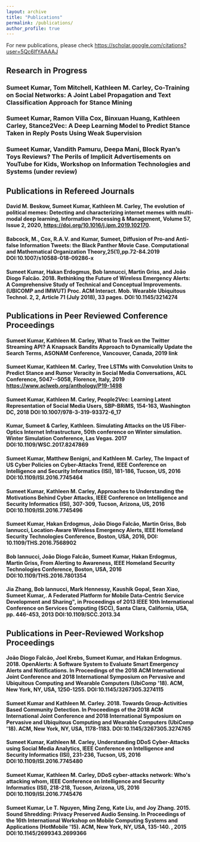 ```yaml
---
layout: archive
title: "Publications"
permalink: /publications/
author_profile: true
---
```


For new publications, please check  <a href="https://scholar.google.com/citations?user=5Qc6lfYAAAAJ">https://scholar.google.com/citations?user=5Qc6lfYAAAAJ</a>

## Research in Progress
### Sumeet Kumar, Tom Mitchell, Kathleen M. Carley, Co-Training on Social Networks: A Joint Label Propagation and Text Classification Approach for Stance Mining 
### Sumeet Kumar, Ramon Villa Cox, Binxuan Huang, Kathleen Carley,  Stance2Vec: A Deep Learning Model to Predict Stance Taken in Reply Posts Using Weak Supervision
### Sumeet Kumar, Vandith Pamuru, Deepa Mani, Block Ryan’s Toys Reviews? The Perils of Implicit Advertisements on YouTube for Kids,  Workshop on Information Technologies and Systems (under review)

## Publications in  Refereed Journals
#### David M. Beskow, Sumeet Kumar, Kathleen M. Carley, The evolution of political memes: Detecting and characterizing internet memes with multi-modal deep learning, Information Processing & Management, Volume 57, Issue 2, 2020, https://doi.org/10.1016/j.ipm.2019.102170.
####  Babcock, M., Cox, R.A.V. and Kumar, Sumeet, Diffusion of Pro-and Anti-false Information Tweets: the Black Panther Movie Case. Computational and Mathematical Organization Theory,25(1),pp.72-84.2019 DOI:10.1007/s10588-018-09286-x
#### Sumeet Kumar, Hakan Erdogmus, Bob Iannucci, Martin Griss, and João Diogo Falcão. 2018. Rethinking the Future of Wireless Emergency Alerts: A Comprehensive Study of Technical and Conceptual Improvements. (UBICOMP and IMWUT) Proc. ACM Interact. Mob. Wearable Ubiquitous Technol. 2, 2, Article 71 (July 2018), 33 pages. DOI:10.1145/3214274


## Publications in Peer Reviewed Conference Proceedings
#### Sumeet Kumar, Kathleen M. Carley, What to Track on the Twitter Streaming API? A Knapsack Bandits Approach to Dynamically Update the Search Terms,  ASONAM Conference, Vancouver, Canada, 2019 link
#### Sumeet Kumar, Kathleen M. Carley, Tree LSTMs with Convolution Units to Predict Stance and Rumor Veracity in Social Media Conversations, ACL Conference, 5047--5058, Florence, Italy, 2019 https://www.aclweb.org/anthology/P19-1498
#### Sumeet Kumar, Kathleen M. Carley, People2Vec: Learning Latent Representation of Social Media Users, SBP-BRiMS, 154-163, Washington DC, 2018 DOI:10.1007/978-3-319-93372-6_17
#### Kumar, Sumeet & Carley, Kathleen. Simulating Attacks on the US Fiber-Optics Internet Infrastructure, 50th conference on Winter simulation. Winter Simulation Conference, Las Vegas. 2017 DOI:10.1109/WSC.2017.8247869
#### Sumeet Kumar, Matthew Benigni, and Kathleen M. Carley, The Impact of US Cyber Policies on Cyber-Attacks Trend, IEEE Conference on Intelligence and Security Informatics (ISI), 181-186, Tucson, US, 2016 DOI:10.1109/ISI.2016.7745464
#### Sumeet Kumar, Kathleen M. Carley, Approaches to Understanding the Motivations Behind Cyber Attacks, IEEE Conference on Intelligence and Security Informatics (ISI), 307-309, Tucson, Arizona, US, 2016 DOI:10.1109/ISI.2016.7745496
#### Sumeet Kumar, Hakan Erdogmus, João Diogo Falcão, Martin Griss, Bob Iannucci, Location-Aware Wireless Emergency Alerts, IEEE Homeland Security Technologies Conference, Boston, USA, 2016, DOI: 10.1109/THS.2016.7568902
#### Bob Iannucci, João Diogo Falcão, Sumeet Kumar, Hakan Erdogmus, Martin Griss, From Alerting to Awareness, IEEE  Homeland Security Technologies Conference, Boston, USA, 2016 DOI:10.1109/THS.2016.7801354
#### Jia Zhang, Bob Iannucci, Mark Hennessy, Kaushik Gopal, Sean Xiao, Sumeet Kumar,. A Federated Platform for Mobile Data-Centric Service Development and Sharing", in Proceedings of 2013 IEEE 10th International Conference on Services Computing (SCC), Santa Clara, California, USA, pp. 446-453, 2013 DOI:10.1109/SCC.2013.34


## Publications in Peer-Reviewed Workshop Proceedings
#### João Diogo Falcão, Joel Krebs, Sumeet Kumar, and Hakan Erdogmus. 2018. OpenAlerts: A Software System to Evaluate Smart Emergency Alerts and Notifications. In Proceedings of the 2018 ACM International Joint Conference and 2018 International Symposium on Pervasive and Ubiquitous Computing and Wearable Computers (UbiComp '18). ACM, New York, NY, USA, 1250-1255. DOI:10.1145/3267305.3274115
#### Sumeet Kumar and Kathleen M. Carley. 2018. Towards Group-Activities Based Community Detection. In Proceedings of the 2018 ACM International Joint Conference and 2018 International Symposium on Pervasive and Ubiquitous Computing and Wearable Computers (UbiComp '18). ACM, New York, NY, USA, 1178-1183. DOI:10.1145/3267305.3274765
#### Sumeet Kumar, Kathleen M. Carley, Understanding DDoS Cyber-Attacks using Social Media Analytics,   IEEE Conference on Intelligence and Security Informatics (ISI), 231-236, Tucson, US, 2016 DOI:10.1109/ISI.2016.7745480
#### Sumeet Kumar, Kathleen M. Carley, DDoS cyber-attacks network: Who's attacking whom,  IEEE Conference on Intelligence and Security Informatics (ISI), 218-218, Tucson, Arizona, US, 2016 DOI:10.1109/ISI.2016.7745476
#### Sumeet Kumar, Le T. Nguyen, Ming Zeng, Kate Liu, and Joy Zhang. 2015. Sound Shredding: Privacy Preserved Audio Sensing. In Proceedings of the 16th International Workshop on Mobile Computing Systems and Applications (HotMobile '15). ACM, New York, NY, USA, 135-140. , 2015 DOI:10.1145/2699343.2699366